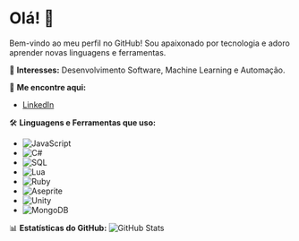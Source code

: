 # Olá! 👋
Bem-vindo ao meu perfil no GitHub! Sou apaixonado por tecnologia e adoro aprender novas linguagens e ferramentas.

🌟 **Interesses:** Desenvolvimento Software, Machine Learning e Automação.

🔗 **Me encontre aqui:**
- [LinkedIn](https://www.linkedin.com/in/gabriel-bazilio-726976246/)

🛠️ **Linguagens e Ferramentas que uso:**
- ![JavaScript](https://img.icons8.com/color/16/000000/javascript.png)
- ![C#](https://img.icons8.com/color/16/000000/c-sharp-logo.png)
- ![SQL](https://img.icons8.com/color/16/000000/sql.png)
- ![Lua](https://img.icons8.com/external-tal-revivo-filled-tal-revivo/16/000000/external-lua-is-a-lightweight-scripting-language-for-games-and-web-embeddable-logo-filled-tal-revivo.png)
- ![Ruby](https://img.icons8.com/color/16/000000/ruby-programming-language.png)
- ![Aseprite](https://img.icons8.com/color/16/000000/aseprite.png)
- ![Unity](https://img.icons8.com/ios-filled/16/000000/unity.png)
- ![MongoDB](https://img.icons8.com/color/16/000000/mongodb.png)


📊 **Estatísticas do GitHub:**
![GitHub Stats](https://github-readme-stats.vercel.app/api?username=SEU_USUARIO&show_icons=true&theme=radical)
